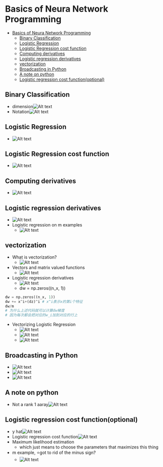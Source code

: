 # Basics of Neura Network Programming

- [Basics of Neura Network Programming](#basics-of-neura-network-programming)
  - [Binary Classification](#binary-classification)
  - [Logistic Regression](#logistic-regression)
  - [Logistic Regression cost function](#logistic-regression-cost-function)
  - [Computing derivatives](#computing-derivatives)
  - [Logistic regression derivatives](#logistic-regression-derivatives)
  - [vectorization](#vectorization)
  - [Broadcasting in Python](#broadcasting-in-python)
  - [A note on python](#a-note-on-python)
  - [Logistic regression cost function(optional)](#logistic-regression-cost-functionoptional)

## Binary Classification

- dimension![Alt text](images/image-2.png)
- Notation![Alt text](images/image-3.png)

## Logistic Regression

- ![Alt text](images/image-4.png)

## Logistic Regression cost function

- ![Alt text](images/image-5.png)

## Computing derivatives

- ![Alt text](images/image-6.png)

## Logistic regression derivatives

- ![Alt text](images/image-7.png)
- Logistic regression on m examples
  - ![Alt text](images/image-72.png)

## vectorization

- What is vectorization?
  - ![Alt text](images/image-9.png)
- Vectors and matrix valued functions
  - ![Alt text](images/image-10.png)
- Logistic regression derivatives
  - ![Alt text](images/image-11.png)
  - dw = np.zeros((n_x, 1))

```py
dw = np.zeros((n_x, 1))
dw += x^i+(dz)^i # x^i表示x的第i个特征
dw/m
# 为什么上述代码就可以计算dw梯度
# 因为每次都会把对应的w_i加到对应的行上
```

- Vectorizing Logistic Regression
  - ![Alt text](images/image-12.png)
  - ![Alt text](images/image-14.png)
  - ![Alt text](images/image-13.png)

## Broadcasting in Python

- ![Alt text](images/image-43.png)
- ![Alt text](images/image-44.png)
- ![Alt text](images/image-45.png)

## A note on python

- Not a rank 1 aaray![Alt text](images/image-47.png)

## Logistic regression cost function(optional)

- y hat![Alt text](images/image-48.png)
- Logistic regression cost function![Alt text](images/image-49.png)
- Maximum likelihood estimation
  - which just means to choose the parameters that maximizes this thing
- m example, ⭐got to rid of the minus sign?
  - ![Alt text](images/image-50.png)